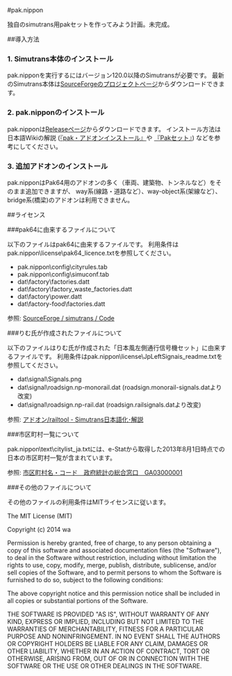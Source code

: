 #pak.nippon

独自のsimutrans用pakセットを作ってみよう計画。未完成。

##導入方法

### 1. Simutrans本体のインストール
pak.nipponを実行するにはバージョン120.0以降のSimutransが必要です。
最新のSimutrans本体は[SourceForgeのプロジェクトページ](http://sourceforge.net/projects/simutrans/files/simutrans/)からダウンロードできます。

### 2. pak.nipponのインストール
pak.nipponは[Releaseページ](https://github.com/wa-st/pak-nippon/releases)からダウンロードできます。
インストール方法は日本語Wikiの解説
([『pak・アドオンインストール』](http://japanese.simutrans.com/index.php?pak%A1%A6%A5%A2%A5%C9%A5%AA%A5%F3%A5%A4%A5%F3%A5%B9%A5%C8%A1%BC%A5%EB)や
[『Pakセット』](http://japanese.simutrans.com/index.php?Pak%A5%BB%A5%C3%A5%C8))
などを参考にしてください。

### 3. 追加アドオンのインストール

pak.nipponはPak64用のアドオンの多く（車両、建築物、トンネルなど）をそのまま追加できますが、
way系(線路・道路など）、way-object系(架線など）、bridge系(橋梁)のアドオンは利用できません。


##ライセンス

###pak64に由来するファイルについて

以下のファイルはpak64に由来するファイルです。
利用条件はpak.nippon\license\pak64_licence.txtを参照してください。

- pak.nippon\config\cityrules.tab
- pak.nippon\config\simuconf.tab
- dat\factory\factories.datt
- dat\factory\factory_waste_factories.datt
- dat\factory\power.datt
- dat\factory-food\factories.datt

参照: [SourceForge / simutrans / Code](http://sourceforge.net/p/simutrans/code/HEAD/tree/pak64/)

###りむ氏が作成されたファイルについて

以下のファイルはりむ氏が作成された「日本風左側通行信号機セット」に由来するファイルです。
利用条件はpak.nippon\license\JpLeftSignais_readme.txtを参照してください。

- dat\signal\Signals.png
- dat\signal\roadsign.np-monorail.dat (roadsign.monorail-signals.datより改変)
- dat\signal\roadsign.np-rail.dat (roadsign.railsignals.datより改変)

参照: [アドオン/railtool - Simutrans日本語化･解説](http://japanese.simutrans.com/index.php?%A5%A2%A5%C9%A5%AA%A5%F3%2Frailtool)

###市区町村一覧について

pak.nippon\text\citylist_ja.txtには、e-Statから取得した2013年8月1日時点での日本の市区町村一覧が含まれています。

参照: [市区町村名・コード　政府統計の総合窓口　GA03000001](http://www.e-stat.go.jp/SG1/hyoujun/initialize.do)

###その他のファイルについて

その他のファイルの利用条件はMITライセンスに従います。

The MIT License (MIT)

Copyright (c) 2014 wa

Permission is hereby granted, free of charge, to any person obtaining a copy
of this software and associated documentation files (the "Software"), to deal
in the Software without restriction, including without limitation the rights
to use, copy, modify, merge, publish, distribute, sublicense, and/or sell
copies of the Software, and to permit persons to whom the Software is
furnished to do so, subject to the following conditions:

The above copyright notice and this permission notice shall be included in
all copies or substantial portions of the Software.

THE SOFTWARE IS PROVIDED "AS IS", WITHOUT WARRANTY OF ANY KIND, EXPRESS OR
IMPLIED, INCLUDING BUT NOT LIMITED TO THE WARRANTIES OF MERCHANTABILITY,
FITNESS FOR A PARTICULAR PURPOSE AND NONINFRINGEMENT. IN NO EVENT SHALL THE
AUTHORS OR COPYRIGHT HOLDERS BE LIABLE FOR ANY CLAIM, DAMAGES OR OTHER
LIABILITY, WHETHER IN AN ACTION OF CONTRACT, TORT OR OTHERWISE, ARISING FROM,
OUT OF OR IN CONNECTION WITH THE SOFTWARE OR THE USE OR OTHER DEALINGS IN
THE SOFTWARE.
 